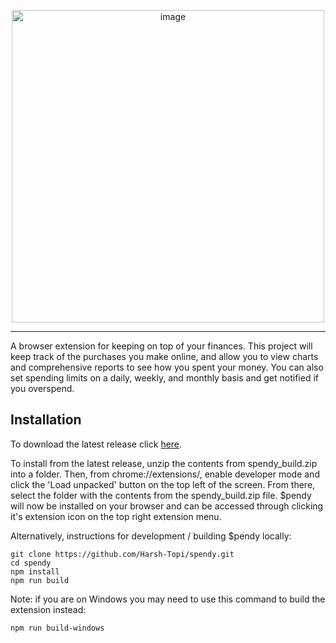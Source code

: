 <p align="center">
  <img width="500" alt="image" src="https://user-images.githubusercontent.com/44622454/148669616-b4bbfb64-ebea-4271-9c00-e16d40f1f394.png">
</p>

---

A browser extension for keeping on top of your finances. This project will keep track of the purchases you make online, and allow you to view charts and comprehensive reports to see how you spent your money. You can also set spending limits on a daily, weekly, and monthly basis and get notified if you overspend.

## Installation

To download the latest release click [here](https://github.com/Harsh-Topi/spendy/releases/latest).

To install from the latest release, unzip the contents from spendy_build.zip into a folder. Then, from chrome://extensions/, enable developer mode and click the 'Load unpacked' button on the top left of the screen. From there, select the folder with the contents from the spendy_build.zip file. $pendy will now be installed on your browser and can be accessed through clicking it's extension icon on the top right extension menu.

Alternatively, instructions for development / building $pendy locally:
```
git clone https://github.com/Harsh-Topi/spendy.git
cd spendy
npm install
npm run build
```

Note: if you are on Windows you may need to use this command to build the extension instead:
```
npm run build-windows
```
